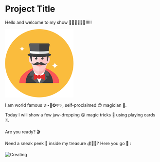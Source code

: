 
# Project Title

Hello and welcome to my show 👋👋👋👋👋👋!!!!!

![Creating](statics/images/magician.png "magician")

I am world famous ✰⋆🌟✪🔯✨, self-proclaimed 😊 magician 🧙.

Today I will show a few jaw-dropping 😲 magic tricks 🔮 using playing cards 🃏.

Are you ready? 🎬

Need a sneak peek 👀 inside my treasure 💰💍👑? Here you go 🤗 :

![Creating](statics/images/deckofcards1.gif "demo-video")




